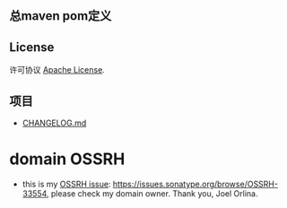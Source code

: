 ## 总maven pom定义

## License
许可协议 [Apache License][].

[Apache License]: http://www.apache.org/licenses/LICENSE-2.0

## 项目

* [CHANGELOG.md](CHANGELOG.md)

# domain OSSRH 
* this is my [OSSRH issue](https://issues.sonatype.org/browse/OSSRH-33554): https://issues.sonatype.org/browse/OSSRH-33554, please check my domain owner.
Thank you, Joel Orlina.
